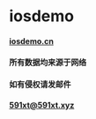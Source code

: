 # iosdemo

#### [iosdemo.cn](https://iosdemo.cn)

#### 所有数据均来源于网络

#### 如有侵权请发邮件

#### 591xt@591xt.xyz